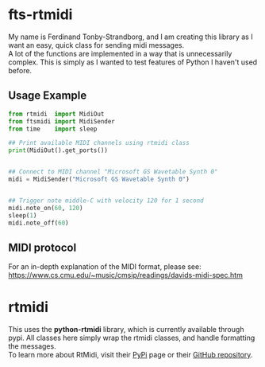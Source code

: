 # fts-rtmidi
My name is Ferdinand Tonby-Strandborg, and I am creating this library as I want an easy, quick class for sending midi messages.
<br>A lot of the functions are implemented in a way that is unnecessarily complex. This is simply as I wanted to test features of Python I haven't used before.

## Usage Example
```python
from rtmidi  import MidiOut
from ftsmidi import MidiSender
from time    import sleep

## Print available MIDI channels using rtmidi class
print(MidiOut().get_ports())


## Connect to MIDI channel "Microsoft GS Wavetable Synth 0"
midi = MidiSender("Microsoft GS Wavetable Synth 0")


## Trigger note middle-C with velocity 120 for 1 second
midi.note_on(60, 120)
sleep(1)
midi.note_off(60)

```

## MIDI protocol
For an in-depth explanation of the MIDI format, please see: https://www.cs.cmu.edu/~music/cmsip/readings/davids-midi-spec.htm

# rtmidi
This uses the **python-rtmidi** library, which is currently available through pypi. All classes here simply wrap the rtmidi classes, and handle formatting the messages.
<br>To learn more about RtMidi, visit their [PyPi](https://pypi.org/project/python-rtmidi/) page or their [GitHub repository](https://github.com/SpotlightKid/python-rtmidi).
